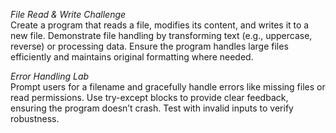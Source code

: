 *File Read & Write Challenge*  
Create a program that reads a file, modifies its content, and writes it to a new file. Demonstrate file handling by transforming text (e.g., uppercase, reverse) or processing data. Ensure the program handles large files efficiently and maintains original formatting where needed.  

*Error Handling Lab*  
Prompt users for a filename and gracefully handle errors like missing files or read permissions. Use try-except blocks to provide clear feedback, ensuring the program doesn’t crash. Test with invalid inputs to verify robustness.
